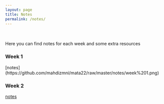 ```yaml
---
layout: page
title: Notes
permalink: /notes/
---
```

<br><br>
Here you can find notes for each week and some extra resources
<br>
<h3> Week 1</h3>
[notes](https://github.com/mahdizmni/mata22/raw/master/notes/week%201.png)

### Week 2
[notes](https://github.com/mahdizmni/mata22/raw/master/notes/week%202.png)

